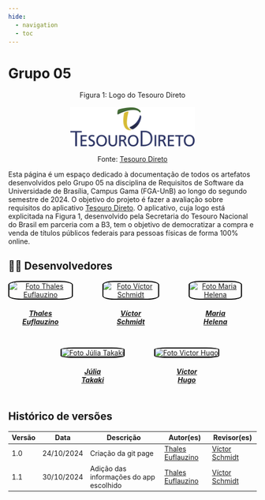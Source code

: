 ```yaml
---
hide:
  - navigation
  - toc
---
```


# Grupo 05

<p align="center" > <font>Figura 1: Logo do Tesouro Direto</font> <br><br><img style="border-radius: 0%" src="assets/logo-tesourodireto.png" width = 50%></p>
<p align="center" > <font>Fonte: <a href="https://www.tesourodireto.com.br">Tesouro Direto</a></font> <br></p>

Esta página é um espaço dedicado à documentação de todos os artefatos desenvolvidos pelo Grupo 05 na disciplina de Requisitos de Software da Universidade de Brasília, Campus Gama (FGA-UnB) ao longo do segundo semestre de 2024. O objetivo do projeto é fazer a avaliação sobre requisitos do aplicativo [Tesouro Direto](https://www.tesourodireto.com.br). O aplicativo, cuja logo está explicitada na Figura 1, desenvolvido pela Secretaria do Tesouro Nacional do Brasil em parceria com a B3, tem o objetivo de democratizar a compra e venda de títulos públicos federais para pessoas físicas de forma 100% online.

## 👨‍💻 Desenvolvedores

<div style="display: flex; flex-direction: column; align-items: center; gap: 10px;">
    <div style="display: flex; align-items: end; justify-content: center; gap: 30px;">
        <div style="text-align: center;">
            <a href="https://github.com/thaleseuflauzino">
                <img src="https://github.com/thaleseuflauzino.png" alt="Foto Thales Euflauzino" width="130px" height="50%" style="border-radius:20%; border: 2px solid black"/>
                <h5 class="text-center">Thales<br>Euflauzino</h5>
        </div>
        <div style="text-align: center;">
            <a href="https://github.com/moonshinerd">
                <img src="https://github.com/moonshinerd.png" alt="Foto Víctor Schmidt" width="130px" height="50%" style="border-radius:20%; border: 2px solid black"/>
                <h5 class="text-center">Víctor<br>Schmidt</h5>
        </div>
        <div style="text-align: center;">
            <a href="https://github.com/MariaCHelena">
                <img src="https://github.com/MariaCHelena.png" alt="Foto Maria Helena" width="130px" height="50%" style="border-radius:20%; border: 2px solid black"/>
                <h5 class="text-center">Maria<br>Helena</h5>
        </div>
    </div>
    <div style="display: flex; align-items: end; justify-content: center; gap: 30px;">
        <div style="text-align: center;">
            <a href="https://github.com/juliatakaki">
                <img src="https://github.com/juliatakaki.png" alt="Foto Júlia Takaki" width="130px" height="50%" style="border-radius:20%; border: 2px solid black"/>
                <h5 class="text-center">Júlia<br>Takaki</h5>
        </div>
        <div style="text-align: center;">
            <a href="https://github.com/ViictorHugoo">
                <img src="https://github.com/ViictorHugoo.png" alt="Foto Victor Hugo" width="130px" height="50%" style="border-radius:20%; border: 2px solid black"/>
                <h5 class="text-center">Victor<br>Hugo</h5>
            </a>
        </div>  
    </div>
</div>

## Histórico de versões

Versão |   Data  | Descrição | Autor(es) | Revisor(es)
------ | ---- | ------ | ---------- | ----------
1.0 | 24/10/2024 | Criação da git page | [Thales Euflauzino](https://github.com/thaleseuflauzino) | [Víctor Schmidt](https://github.com/moonshinerd)
1.1 | 30/10/2024 | Adição das informações do app escolhido | [Thales Euflauzino](https://github.com/thaleseuflauzino) | [Víctor Schmidt](https://github.com/moonshinerd)
